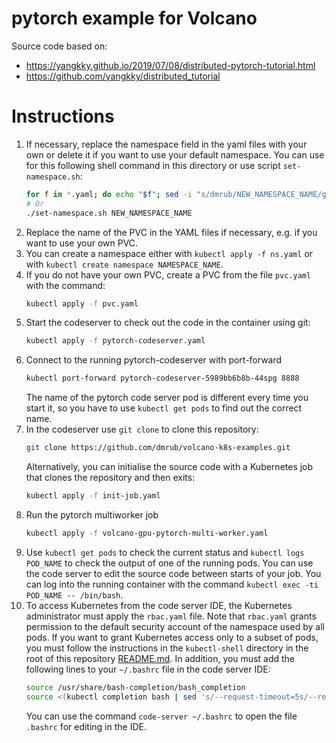 # pytorch example for Volcano

Source code based on:

* https://yangkky.github.io/2019/07/08/distributed-pytorch-tutorial.html
* https://github.com/yangkky/distributed_tutorial

# Instructions

1. If necessary, replace the namespace field in the yaml files with your own or delete it if you want to use your default namespace. You can use for this following shell command in this directory or use script `set-namespace.sh`:
    ```sh
    for f in *.yaml; do echo "$f"; sed -i "s/dmrub/NEW_NAMESPACE_NAME/g" "$f"; done
    # Or
    ./set-namespace.sh NEW_NAMESPACE_NAME
    ```
2. Replace the name of the PVC in the YAML files if necessary, e.g. if you want to use your own PVC.
3. You can create a namespace either with `kubectl apply -f ns.yaml` or with `kubectl create namespace NAMESPACE_NAME`.
4. If you do not have your own PVC, create a PVC from the file `pvc.yaml` with the command:
    ```sh
    kubectl apply -f pvc.yaml
    ```
5. Start the codeserver to check out the code in the container using git:
    ```sh
    kubectl apply -f pytorch-codeserver.yaml
    ```
6. Connect to the running pytorch-codeserver with port-forward
    ```sh
    kubectl port-forward pytorch-codeserver-5989bb6b8b-44spg 8888
    ```
    The name of the pytorch code server pod is different every time you start it, so you have to use `kubectl get pods` to find out the correct name.
7. In the codeserver use `git clone` to clone this repository:
    ```sh
    git clone https://github.com/dmrub/volcano-k8s-examples.git
    ```
    Alternatively, you can initialise the source code with a Kubernetes job that clones the repository and then exits:
    ```sh
    kubectl apply -f init-job.yaml
    ```
8. Run the pytorch multiworker job
    ```sh
    kubectl apply -f volcano-gpu-pytorch-multi-worker.yaml
    ```
9. Use `kubectl get pods` to check the current status and `kubectl logs POD_NAME` to check the output of one of the running pods. You can use the code server to edit the source code between starts of your job. You can log into the running container with the command `kubectl exec -ti POD_NAME -- /bin/bash`.
10. To access Kubernetes from the code server IDE, the Kubernetes administrator must apply the `rbac.yaml` file. Note that `rbac.yaml` grants permission to the default security account of the namespace used by all pods. If you want to grant Kubernetes access only to a subset of pods, you must follow the instructions in the `kubectl-shell` directory in the root of this repository [README.md](../kubectl-shell/README.md). In addition, you must add the following lines to your `~/.bashrc` file in the code server IDE:
    ```sh
    source /usr/share/bash-completion/bash_completion
    source <(kubectl completion bash | sed 's/--request-timeout=5s/--request-timeout=0/g')
    ```
    You can use the command `code-server ~/.bashrc` to open the file `.bashrc` for editing in the IDE.
